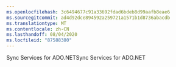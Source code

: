 ```yaml
---
ms.openlocfilehash: 3c6494677c91a33692fdad6bdeb8d99aafb8eae6
ms.sourcegitcommit: ad4d92dce894592a259721a1571b1d8736abacdb
ms.translationtype: MT
ms.contentlocale: zh-CN
ms.lasthandoff: 08/04/2020
ms.locfileid: "87588380"
---
```

<span data-ttu-id="cef5f-101">Sync Services for ADO.NET</span><span class="sxs-lookup"><span data-stu-id="cef5f-101">Sync Services for ADO.NET</span></span>
